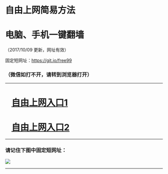 ﻿# 自由上网简易方法

# 电脑、手机一键翻墙

（2017/10/09 更新，网址有效）

固定短网址：https://git.io/free99

### （微信如打不开，请转到浏览器打开）


***





# &nbsp;&nbsp; <a href="http://ft175312455.fwq-tz-1001.info/fwqtz01.html?t=100900118546 " target="_blank">自由上网入口1</a>
# &nbsp;&nbsp; <a href="http://ft2472724109.fwq-tz-1002.info/fwqtz02.html?t=100900128637 " target="_blank">自由上网入口2</a>
***

### 请记住下图中固定短网址：

<img src="https://s3-us-west-2.amazonaws.com/fwq-1001/yjfq-20170905okok.png" /> 


***

